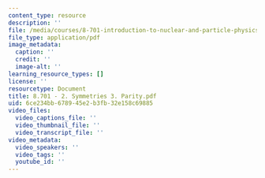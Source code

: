 ```yaml
---
content_type: resource
description: ''
file: /media/courses/8-701-introduction-to-nuclear-and-particle-physics-fall-2020/8701-2-symmetries-3-parity.pdf
file_type: application/pdf
image_metadata:
  caption: ''
  credit: ''
  image-alt: ''
learning_resource_types: []
license: ''
resourcetype: Document
title: 8.701 - 2. Symmetries 3. Parity.pdf
uid: 6ce234bb-6789-45e2-b3fb-32e158c69885
video_files:
  video_captions_file: ''
  video_thumbnail_file: ''
  video_transcript_file: ''
video_metadata:
  video_speakers: ''
  video_tags: ''
  youtube_id: ''
---
```

